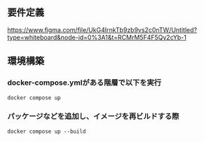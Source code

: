 ## 要件定義
https://www.figma.com/file/UkG4IrnkTb9zb9vs2c0nTW/Untitled?type=whiteboard&node-id=0%3A1&t=RCMrM5F4F5Qy2cYb-1

## 環境構築
### docker-compose.ymlがある階層で以下を実行

`docker compose up`

### パッケージなどを追加し、イメージを再ビルドする際

`docker compose up --build`